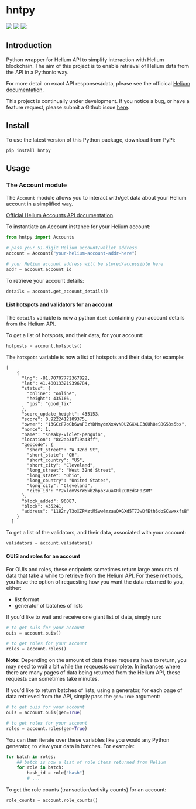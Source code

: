 # hntpy

<p align="left">
    <a alt="Version" href="https://pypi.org/project/hntpy/">
    <img src="https://img.shields.io/badge/version-0.0.6-blue"/></a>
    <a href="https://github.com/h-morgan/hntpy/blob/main/LICENSE" alt="License">
    <img src="https://img.shields.io/github/license/h-morgan/hntpy"/></a>
    <a alt="Coverage" href="#">
    <img src="https://img.shields.io/badge/coverage-92%25-green"/></a>
</p>

## Introduction

Python wrapper for Helium API to simplify interaction with Helium blockchain. The aim of this project is to enable retrieval of Helium data from the API in a Pythonic way.

For more detail on exact API responses/data, please see the officical [Helium documentation](https://docs.helium.com/api/blockchain/introduction).

This project is continually under development. If you notice a bug, or have a feature request, please submit a Github issue [here](https://github.com/h-morgan/hntpy/issues).

## Install

To use the latest version of this Python package, download from PyPi:

```
pip install hntpy
```

## Usage

### The Account module

The `Account` module allows you to interact with/get data about your Helium account in a simplified way.

[Official Helium Accounts API documentation](https://docs.helium.com/api/blockchain/accounts).

To instantiate an Account instance for your Helium account:

```python
from hntpy import Accounts

# pass your 51-digit Helium account/wallet address
account = Account("your-helium-account-addr-here")

# your Helium account address will be stored/accessible here
addr = account.account_id
```

To retrieve your account details:

```python
details = account.get_account_details()
```

#### List hotspots and validators for an account

The `details` variable is now a python `dict` containing your account details from the Helium API.

To get a list of hotspots, and their data, for your account:

```python
hotposts = account.hotspots()
```

The `hotspots` variable is now a list of hotspots and their data, for example:

```
[
    {
      "lng": -81.70707772367822,
      "lat": 41.480133219396784,
      "status": {
        "online": "online",
        "height": 435166,
        "gps": "good_fix"
      },
      "score_update_height": 435153,
      "score": 0.9222412109375,
      "owner": "13GCcF7oGb6waFBzYDMmydmXx4vNDUZGX4LE3QUh8eSBG53s5bx",
      "nonce": 1,
      "name": "sneaky-violet-penguin",
      "location": "8c2ab38f19a43ff",
      "geocode": {
        "short_street": "W 32nd St",
        "short_state": "OH",
        "short_country": "US",
        "short_city": "Cleveland",
        "long_street": "West 32nd Street",
        "long_state": "Ohio",
        "long_country": "United States",
        "long_city": "Cleveland",
        "city_id": "Y2xldmVsYW5kb2hpb3VuaXRlZCBzdGF0ZXM"
      },
      "block_added": 96087,
      "block": 435241,
      "address": "1182nyT3oXZPMztMSww4mzaaQXGXd5T7JwDfEth6obSCwwxxfsB"
    }
  ]
```

To get a list of the validators, and their data, associated with your account:

```python
validators = account.validators()
```

#### OUIS and roles for an account

For OUIs and roles, these endpoints sometimes return large amounts of data that take a while to retrieve from the Helium API. For these methods, you have the option of requesting how you want the data returned to you, either:

- list format
- generator of batches of lists

If you'd like to wait and receive one giant list of data, simply run:

```python
# to get ouis for your account
ouis = account.ouis()

# to get roles for your account
roles = account.roles()
```

**Note:** Depending on the amount of data these requests have to return, you may need to wait a bit while the reqeuests complete. In instances where there are many pages of data being returned from the Helium API, these requests can sometimes take minutes.

If you'd like to return batches of lists, using a generator, for each page of data retrieved from the API, simply pass the `gen=True` argument:

```python
# to get ouis for your account
ouis = account.ouis(gen=True)

# to get roles for your account
roles = account.roles(gen=True)
```

You can then iterate over these variables like you would any Python generator, to view your data in batches. For example:

```python
for batch in roles:
    ## batch is now a list of role items returned from Helium
    for role in batch:
        hash_id = role["hash"]
        # ...
```

To get the role counts (transaction/activity counts) for an account:

```python
role_counts = account.role_counts()
```
